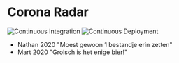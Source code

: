 # Corona Radar
![Continuous Integration](https://github.com/NathanKolpa/CoronaRadar/workflows/Continuous%20Integration/badge.svg?branch=master)
![Continuous Deployment](https://github.com/NathanKolpa/CoronaRadar/workflows/Continuous%20Deployment/badge.svg?branch=master)

 - Nathan 2020 "Moest gewoon 1 bestandje erin zetten"
 - Mart 2020 "Grolsch is het enige bier!"
